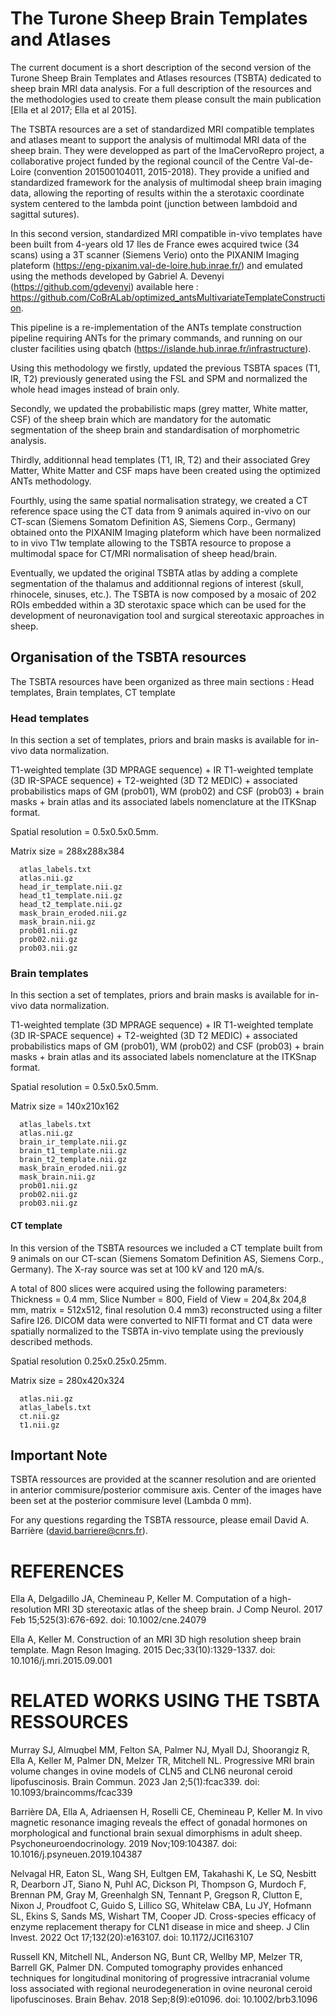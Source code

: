 # The Turone Sheep Brain Templates and Atlases

The current document is a short description of the second version of the Turone Sheep Brain Templates and Atlases resources (TSBTA) dedicated to sheep brain MRI data analysis. 
For a full description of the resources and the methodologies used to create them please consult the main publication [Ella et al 2017; Ella et al 2015].

The TSBTA resources are a set of standardized MRI compatible templates and atlases meant to support the analysis of multimodal MRI data of the sheep brain. 
They were developped as part of the ImaCervoRepro project, a collaborative project funded by the regional council of the Centre Val-de-Loire (convention 201500104011, 2015-2018).
They provide a unified and standardized framework for the analysis of multimodal sheep brain imaging data, allowing the reporting of results within the a sterotaxic coordinate system centered to the lambda point (junction between lambdoid and sagittal sutures). 

In this second version, standardized MRI compatible in-vivo templates have been built from 4-years old 17 Iles de France ewes acquired twice (34 scans) using a 3T scanner (Siemens Verio) onto the PIXANIM Imaging plateform (https://eng-pixanim.val-de-loire.hub.inrae.fr/) and emulated using the methods developed by Gabriel A. Devenyi (https://github.com/gdevenyi) available here : 
https://github.com/CoBrALab/optimized_antsMultivariateTemplateConstruction.

This pipeline is a re-implementation of the ANTs template construction pipeline requiring ANTs for the primary commands, and running on our cluster facilities using qbatch (https://islande.hub.inrae.fr/infrastructure).

Using this methodology we firstly, updated the previous TSBTA spaces (T1, IR, T2) previously generated using the FSL and SPM and normalized the whole head images instead of brain only.

Secondly, we updated the probabilistic maps (grey matter, White matter, CSF) of the sheep brain which are mandatory for the automatic segmentation of the sheep brain and standardisation of morphometric analysis.

Thirdly, additionnal head templates (T1, IR, T2) and their associated Grey Matter, White Matter and CSF maps have been created using the optimized ANTs methodology.

Fourthly, using the same spatial normalisation strategy, we created a CT reference space using the CT data from 9 animals aquired in-vivo on our CT-scan (Siemens Somatom Definition AS, Siemens Corp., Germany) obtained onto the PIXANIM Imaging plateform which have been normalized to in vivo T1w template allowing to the TSBTA resource to propose a multimodal space for CT/MRI normalisation of sheep head/brain.

Eventually, we updated the original TSBTA atlas by adding a complete segmentation of the thalamus and additionnal regions of interest (skull, rhinocele, sinuses, etc.). The TSBTA is now composed by a mosaic of 202 ROIs embedded within a 3D sterotaxic space which can be used for the development of neuronavigation tool and surgical stereotaxic approaches in sheep. 

## Organisation of the TSBTA resources

The TSBTA resources have been organized as three main sections : Head templates, Brain templates, CT template

  ### Head templates
  
  In this section a set of templates, priors and brain masks is available for in-vivo data normalization.
  
  T1-weighted template (3D MPRAGE sequence) + IR T1-weighted template (3D IR-SPACE sequence) + T2-weighted (3D T2 MEDIC) + associated probabilistics maps of GM (prob01), WM (prob02) and CSF (prob03) + brain masks + brain atlas and its associated labels nomenclature at the ITKSnap format.
  
  Spatial resolution = 0.5x0.5x0.5mm.
  
  Matrix size = 288x288x384
  
      atlas_labels.txt
      atlas.nii.gz
      head_ir_template.nii.gz
      head_t1_template.nii.gz
      head_t2_template.nii.gz
      mask_brain_eroded.nii.gz
      mask_brain.nii.gz
      prob01.nii.gz
      prob02.nii.gz
      prob03.nii.gz

  ### Brain templates
  
  In this section a set of templates, priors and brain masks is available for in-vivo data normalization.
  
  T1-weighted template (3D MPRAGE sequence) + IR T1-weighted template (3D IR-SPACE sequence) + T2-weighted (3D T2 MEDIC) + associated probabilistics maps of GM (prob01), WM (prob02) and CSF (prob03) + brain masks + brain atlas and its associated labels nomenclature at the ITKSnap format.
  
  Spatial resolution = 0.5x0.5x0.5mm.
  
  Matrix size = 140x210x162
  
      atlas_labels.txt
      atlas.nii.gz
      brain_ir_template.nii.gz
      brain_t1_template.nii.gz
      brain_t2_template.nii.gz
      mask_brain_eroded.nii.gz
      mask_brain.nii.gz
      prob01.nii.gz
      prob02.nii.gz
      prob03.nii.gz

  #### CT template
  
In this version of the TSBTA resources we included a CT template built from 9 animals on our CT-scan (Siemens Somatom Definition AS, Siemens Corp., Germany). The X-ray source was set at 100 kV and 120 mA/s.

A total of 800 slices were acquired using the following parameters: Thickness = 0.4 mm, Slice Number = 800, Field of View = 204,8x 204,8 mm, matrix = 512x512, final resolution 0.4 mm3) reconstructed using a filter Safire I26. DICOM data were converted to NIFTI format and CT data were spatially normalized to the TSBTA in-vivo template using the previously described methods.

Spatial resolution 0.25x0.25x0.25mm.

Matrix size = 280x420x324

      atlas.nii.gz
      atlas_labels.txt
      ct.nii.gz
      t1.nii.gz

## Important Note

TSBTA ressources are provided at the scanner resolution and are oriented in anterior commisure/posterior commisure axis. Center of the images have been set at the posterior commisure level (Lambda 0 mm).

For any questions regarding the TSBTA ressource, please email David A. Barrière (david.barriere@cnrs.fr).

# REFERENCES

Ella A, Delgadillo JA, Chemineau P, Keller M. Computation of a high-resolution MRI 3D stereotaxic atlas of the sheep brain. J Comp Neurol. 2017 Feb 15;525(3):676-692. doi: 10.1002/cne.24079


Ella A, Keller M. Construction of an MRI 3D high resolution sheep brain template. Magn Reson Imaging. 2015 Dec;33(10):1329-1337. doi: 10.1016/j.mri.2015.09.001


# RELATED WORKS USING THE TSBTA RESSOURCES

Murray SJ, Almuqbel MM, Felton SA, Palmer NJ, Myall DJ, Shoorangiz R, Ella A, Keller M, Palmer DN, Melzer TR, Mitchell NL. Progressive MRI brain volume changes in ovine models of CLN5 and CLN6 neuronal ceroid lipofuscinosis. Brain Commun. 2023 Jan 2;5(1):fcac339. doi: 10.1093/braincomms/fcac339


Barrière DA, Ella A, Adriaensen H, Roselli CE, Chemineau P, Keller M. In vivo magnetic resonance imaging reveals the effect of gonadal hormones on morphological and functional brain sexual dimorphisms in adult sheep. Psychoneuroendocrinology. 2019 Nov;109:104387. doi: 10.1016/j.psyneuen.2019.104387


Nelvagal HR, Eaton SL, Wang SH, Eultgen EM, Takahashi K, Le SQ, Nesbitt R, Dearborn JT, Siano N, Puhl AC, Dickson PI, Thompson G, Murdoch F, Brennan PM, Gray M, Greenhalgh SN, Tennant P, Gregson R, Clutton E, Nixon J, Proudfoot C, Guido S, Lillico SG, Whitelaw CBA, Lu JY, Hofmann SL, Ekins S, Sands MS, Wishart TM, Cooper JD. Cross-species efficacy of enzyme replacement therapy for CLN1 disease in mice and sheep. J Clin Invest. 2022 Oct 17;132(20):e163107. doi: 10.1172/JCI163107


Russell KN, Mitchell NL, Anderson NG, Bunt CR, Wellby MP, Melzer TR, Barrell GK, Palmer DN. Computed tomography provides enhanced techniques for longitudinal monitoring of progressive intracranial volume loss associated with regional neurodegeneration in ovine neuronal ceroid lipofuscinoses. Brain Behav. 2018 Sep;8(9):e01096. doi: 10.1002/brb3.1096
